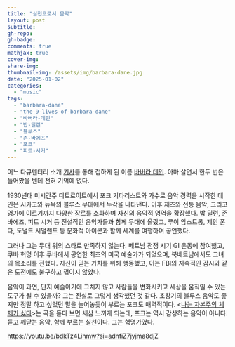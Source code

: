 ```yaml
---
title: "실천으로서 음악"
layout: post
subtitle:
gh-repo:
gh-badge:
comments: true
mathjax: true
cover-img:
share-img: 
thumbnail-img: /assets/img/barbara-dane.jpg
date: "2025-01-02"
categories: 
  - "music"
tags: 
  - "barbara-dane"
  - "the-9-lives-of-barbara-dane"
  - "바버라-데인"
  - "밥-딜런"
  - "블루스"
  - "존-바에즈"
  - "포크"
  - "피트-시거"
---
```


어느 다큐멘터리 소개 [기사](https://hollywoodprogressive.com/film/nine-lives-of-barbara-dane)를 통해 접하게 된 이름 [바버라 데인](https://en.wikipedia.org/wiki/Barbara_Dane). 아마 살면서 한두 번은 들어봤을 텐데 전혀 기억에 없다.

1930년대 미시간주 디트로이트에서 포크 기타리스트와 가수로 음악 경력을 시작한 데인은 시카고와 뉴욕의 블루스 무대에서 두각을 나타낸다. 이후 재즈와 전통 음악, 그리고 영가에 이르기까지 다양한 장르를 소화하며 자신의 음악적 영역을 확장했다. 밥 딜런, 존 바에즈, 피트 시거 등 전설적인 음악가들과 함께 무대에 올랐고, 루이 암스트롱, 제인 폰다, 도널드 서덜랜드 등 문화적 아이콘과 함께 세계를 여행하며 공연했다.

그러나 그는 무대 위의 스타로 만족하지 않는다. 베트남 전쟁 시기 GI 운동에 참여했고, 쿠바 혁명 이후 쿠바에서 공연한 최초의 미국 예술가가 되었으며, 북베트남에서도 그녀의 목소리를 전했다. 자신이 믿는 가치를 위해 행동했고, 이는 FBI의 지속적인 감시와 같은 도전에도 불구하고 꺾이지 않았다.

음악이 과연, 단지 예술이기에 그치지 않고 사람들을 변화시키고 세상을 움직일 수 있는 도구가 될 수 있을까? 그는 진실로 그렇게 생각했던 것 같다. 초창기의 블루스 음악도 좋지만 정말 하고 싶었던 말을 늘어놓듯이 부르는 포크도 매력적이다. \<[나는 자본주의 체제가 싫다](https://youtu.be/TVL_Ex0LfnM?si=O7uLb-t5ApmOL4Kw)\>는 곡을 듣다 보면 새삼 느끼게 되는데, 포크는 역시 감상하는 음악이 아니다. 듣고 깨닫는 음악, 함께 부르는 실천이다. 그는 혁명가였다.

https://youtu.be/bdkTz4Lihmw?si=adnfiZ7jyjma8djZ
